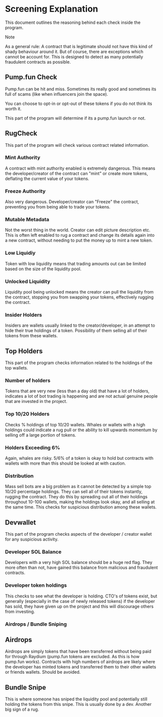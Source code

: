 # Screening Explanation

This document outlines the reasoning behind each check inside the program.

> [!NOTE]  
> As a general rule: A contract that is legitimate should not have this kind of shady behaviour around it. But of course, there are exceptions which cannot be account for. This is designed to detect as many potentially fraudulent contracts as possible.



## Pump.fun Check

Pump.fun can be hit and miss. Sometimes its really good and sometimes its full of scams (like when influencers join the space).

You can choose to opt-in or opt-out of these tokens if you do not think its worth it.

This part of the program will determine if its a pump.fun launch or not.


## RugCheck

This part of the program will check various contract related information.

### Mint Authority

A contract with mint authority enabled is extremely dangerous. This means the developer/creator of the contract can "mint" or create more tokens, deflating the current value of your tokens.

### Freeze Authority

Also very dangerous. Developer/creator can "Freeze" the contract, preventing you from being able to trade your tokens.

### Mutable Metadata

Not the worst thing in the world. Creator can edit picture description etc. This is often left enabled to rug a contract and change its details again into a new contract, without needing to put the money up to mint a new token.

### Low Liquidiy

Token with low liquidity means that trading amounts out can be limited based on the size of the liquidity pool. 

### Unlocked Liquidity

Liquidity pool being unlocked means the creator can pull the liquidity from the contract, stopping you from swapping your tokens, effectively rugging the contract.

### Insider Holders

Insiders are wallets usually linked to the creator/developer, in an attempt to hide their true holdings of a token. Possibility of them selling all of their tokens from these wallets.

## Top Holders

This part of the program checks information related to the holdings of the top wallets.

### Number of holders

Tokens that are very new (less than a day old) that have a lot of holders, indicates a lot of bot trading is happening and are not actual genuine people that are invested in the project. 

### Top 10/20 Holders

Checks % holdings of top 10/20 wallets. Whales or wallets with a high holdings could indicate a rug pull or the ability to kill upwards momentum by selling off a large portion of tokens. 

### Holders Exceeding 6%

Again, whales are risky. 5/6% of a token is okay to hold but contracts with wallets with more than this should be looked at with caution.

### Distribution

Mass sell bots are a big problem as it cannot be detected by a simple top 10/20 percentage holdings. They can sell all of their tokens instantly, rugging the contract. They do this by spreading out all of their holdings throughout 10-100 wallets, making the holdings look okay, and all selling at the same time. This checks for suspicious distribution among these wallets.

## Devwallet

This part of the program checks aspects of the developer / creator wallet for any suspicious activity.

### Developer SOL Balance

Developers with a very high SOL balance should be a huge red flag. They more often than not, have gained this balance from malicious and fraudulent contracts.

### Developer token holdings

This checks to see what the developer is holding. CTO's of tokens exist, but generally (especially in the case of newly released tokens) if the developer has sold, they have given up on the project and this will discourage others from investing.

### Airdrops / Bundle Sniping

## Airdrops

Airdrops are simply tokens that have been transferred without being paid for through Raydium (pump.fun tokens are excluded. As this is how pump.fun works). Contracts with high numbers of airdrops are likely where the developer has minted tokens and transferred them to their other wallets or friends wallets. Should be avoided.

## Bundle Snipe

This is where someone has sniped the liquidity pool and potentially still holding the tokens from this snipe. This is usually done by a dev. Another big sign of a rug.